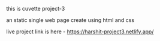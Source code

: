 this is cuvette project-3

 an static single web page create using html and css

 live project link is here - https://harshit-project3.netlify.app/
